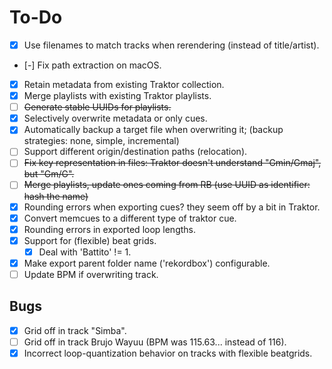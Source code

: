 # To-Do

- [x] Use filenames to match tracks when rerendering (instead of title/artist).
- [-] Fix path extraction on macOS.
- [x] Retain metadata from existing Traktor collection.
- [x] Merge playlists with existing Traktor playlists.
- [ ] ~~Generate stable UUIDs for playlists.~~
- [x] Selectively overwrite metadata or only cues.
- [x] Automatically backup a target file when overwriting it; (backup strategies: none, simple, incremental)
- [ ] Support different origin/destination paths (relocation).
- [ ] ~~Fix key representation in files: Traktor doesn't understand "Gmin/Gmaj", but "Gm/G".~~
- [ ] ~~Merge playlists, update ones coming from RB (use UUID as identifier: hash the name)~~
- [x] Rounding errors when exporting cues? they seem off by a bit in Traktor.
- [x] Convert memcues to a different type of traktor cue.
- [x] Rounding errors in exported loop lengths.
- [x] Support for (flexible) beat grids.
    - [x] Deal with 'Battito' != 1.
- [x] Make export parent folder name ('rekordbox') configurable.
- [ ] Update BPM if overwriting track.

## Bugs

- [x] Grid off in track "Simba".
- [ ] Grid off in track Brujo Wayuu (BPM was 115.63... instead of 116).
- [x] Incorrect loop-quantization behavior on tracks with flexible beatgrids.